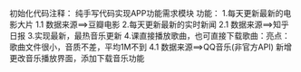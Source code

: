 初始化代码注释：
纯手写代码实现APP功能需求模块
功能：
1.每天更新最新的电影大片
1.1 数据来源==>豆瓣电影
2.每天更新最新的实时新闻
2.1 数据来源==>知乎日报
3.实现最新，最热音乐更新
4.课直接播放歌曲，也可直接下载歌曲：亮点：歌曲文件很小，音质不差，平均1M不到
4.1 数据来源==>QQ音乐(非官方API)
新增更改音乐播放界面，添加下载音乐功能
